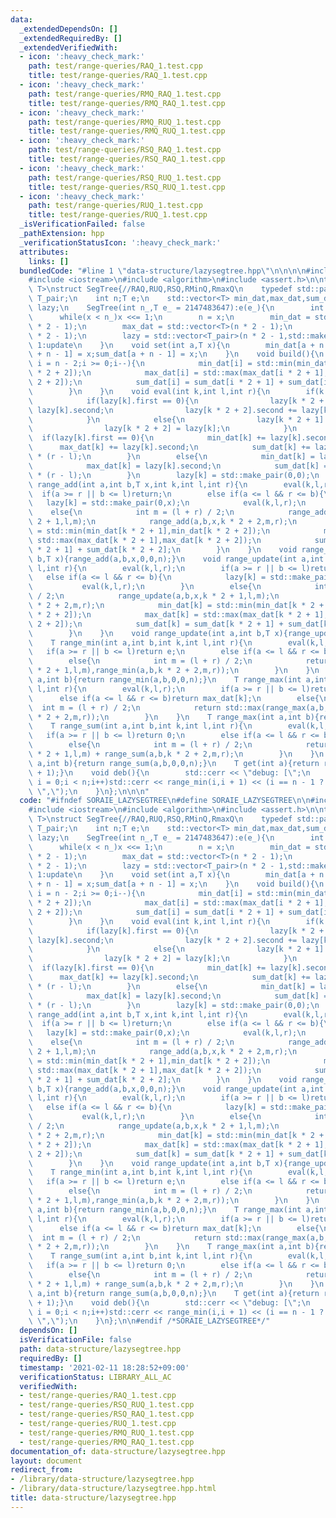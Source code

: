 ```yaml
---
data:
  _extendedDependsOn: []
  _extendedRequiredBy: []
  _extendedVerifiedWith:
  - icon: ':heavy_check_mark:'
    path: test/range-queries/RAQ_1.test.cpp
    title: test/range-queries/RAQ_1.test.cpp
  - icon: ':heavy_check_mark:'
    path: test/range-queries/RMQ_RAQ_1.test.cpp
    title: test/range-queries/RMQ_RAQ_1.test.cpp
  - icon: ':heavy_check_mark:'
    path: test/range-queries/RMQ_RUQ_1.test.cpp
    title: test/range-queries/RMQ_RUQ_1.test.cpp
  - icon: ':heavy_check_mark:'
    path: test/range-queries/RSQ_RAQ_1.test.cpp
    title: test/range-queries/RSQ_RAQ_1.test.cpp
  - icon: ':heavy_check_mark:'
    path: test/range-queries/RSQ_RUQ_1.test.cpp
    title: test/range-queries/RSQ_RUQ_1.test.cpp
  - icon: ':heavy_check_mark:'
    path: test/range-queries/RUQ_1.test.cpp
    title: test/range-queries/RUQ_1.test.cpp
  _isVerificationFailed: false
  _pathExtension: hpp
  _verificationStatusIcon: ':heavy_check_mark:'
  attributes:
    links: []
  bundledCode: "#line 1 \"data-structure/lazysegtree.hpp\"\n\n\n\n#include <vector>\n\
    #include <iostream>\n#include <algorithm>\n#include <assert.h>\n\ntemplate<class\
    \ T>\nstruct SegTree{//RAQ,RUQ,RSQ,RMinQ,RmaxQ\n    typedef std::pair<bool,T>\
    \ T_pair;\n    int n;T e;\n    std::vector<T> min_dat,max_dat,sum_dat;\n    std::vector<T_pair>\
    \ lazy;\n    SegTree(int n_,T e_ = 2147483647):e(e_){\n        int x = 1;\n  \
    \      while(x < n_)x <<= 1;\n        n = x;\n        min_dat = std::vector<T>(n\
    \ * 2 - 1);\n        max_dat = std::vector<T>(n * 2 - 1);\n        sum_dat = std::vector<T>(n\
    \ * 2 - 1);\n        lazy = std::vector<T_pair>(n * 2 - 1,std::make_pair(0,0));//0:add\
    \ 1:update\n    }\n    void set(int a,T x){\n        min_dat[a + n - 1] = x;max_dat[a\
    \ + n - 1] = x;sum_dat[a + n - 1] = x;\n    }\n    void build(){\n        for(int\
    \ i = n - 2;i >= 0;i--){\n            min_dat[i] = std::min(min_dat[i * 2 + 1],min_dat[i\
    \ * 2 + 2]);\n            max_dat[i] = std::max(max_dat[i * 2 + 1],max_dat[i *\
    \ 2 + 2]);\n            sum_dat[i] = sum_dat[i * 2 + 1] + sum_dat[i * 2 + 2];\n\
    \        }\n    }\n    void eval(int k,int l,int r){\n        if(k < n - 1){\n\
    \            if(lazy[k].first == 0){\n                lazy[k * 2 + 1].second +=\
    \ lazy[k].second;\n                lazy[k * 2 + 2].second += lazy[k].second;\n\
    \            }\n            else{\n                lazy[k * 2 + 1] = lazy[k];\n\
    \                lazy[k * 2 + 2] = lazy[k];\n            }\n        }\n      \
    \  if(lazy[k].first == 0){\n            min_dat[k] += lazy[k].second;\n      \
    \      max_dat[k] += lazy[k].second;\n            sum_dat[k] += lazy[k].second\
    \ * (r - l);\n        }\n        else{\n            min_dat[k] = lazy[k].second;\n\
    \            max_dat[k] = lazy[k].second;\n            sum_dat[k] = lazy[k].second\
    \ * (r - l);\n        }\n        lazy[k] = std::make_pair(0,0);\n    }\n    void\
    \ range_add(int a,int b,T x,int k,int l,int r){\n        eval(k,l,r);\n      \
    \  if(a >= r || b <= l)return;\n        else if(a <= l && r <= b){\n         \
    \   lazy[k] = std::make_pair(0,x);\n            eval(k,l,r);\n        }\n    \
    \    else{\n            int m = (l + r) / 2;\n            range_add(a,b,x,k *\
    \ 2 + 1,l,m);\n            range_add(a,b,x,k * 2 + 2,m,r);\n            min_dat[k]\
    \ = std::min(min_dat[k * 2 + 1],min_dat[k * 2 + 2]);\n            max_dat[k] =\
    \ std::max(max_dat[k * 2 + 1],max_dat[k * 2 + 2]);\n            sum_dat[k] = sum_dat[k\
    \ * 2 + 1] + sum_dat[k * 2 + 2];\n        }\n    }\n    void range_add(int a,int\
    \ b,T x){range_add(a,b,x,0,0,n);}\n    void range_update(int a,int b,T x,int k,int\
    \ l,int r){\n        eval(k,l,r);\n        if(a >= r || b <= l)return;\n     \
    \   else if(a <= l && r <= b){\n            lazy[k] = std::make_pair(1,x);\n \
    \           eval(k,l,r);\n        }\n        else{\n            int m = (l + r)\
    \ / 2;\n            range_update(a,b,x,k * 2 + 1,l,m);\n            range_update(a,b,x,k\
    \ * 2 + 2,m,r);\n            min_dat[k] = std::min(min_dat[k * 2 + 1],min_dat[k\
    \ * 2 + 2]);\n            max_dat[k] = std::max(max_dat[k * 2 + 1],max_dat[k *\
    \ 2 + 2]);\n            sum_dat[k] = sum_dat[k * 2 + 1] + sum_dat[k * 2 + 2];\n\
    \        }\n    }\n    void range_update(int a,int b,T x){range_update(a,b,x,0,0,n);}\n\
    \    T range_min(int a,int b,int k,int l,int r){\n        eval(k,l,r);\n     \
    \   if(a >= r || b <= l)return e;\n        else if(a <= l && r <= b)return min_dat[k];\n\
    \        else{\n            int m = (l + r) / 2;\n            return std::min(range_min(a,b,k\
    \ * 2 + 1,l,m),range_min(a,b,k * 2 + 2,m,r));\n        }\n    }\n    T range_min(int\
    \ a,int b){return range_min(a,b,0,0,n);}\n    T range_max(int a,int b,int k,int\
    \ l,int r){\n        eval(k,l,r);\n        if(a >= r || b <= l)return -e;\n  \
    \      else if(a <= l && r <= b)return max_dat[k];\n        else{\n          \
    \  int m = (l + r) / 2;\n            return std::max(range_max(a,b,k * 2 + 1,l,m),range_max(a,b,k\
    \ * 2 + 2,m,r));\n        }\n    }\n    T range_max(int a,int b){return range_max(a,b,0,0,n);}\n\
    \    T range_sum(int a,int b,int k,int l,int r){\n        eval(k,l,r);\n     \
    \   if(a >= r || b <= l)return 0;\n        else if(a <= l && r <= b)return sum_dat[k];\n\
    \        else{\n            int m = (l + r) / 2;\n            return range_sum(a,b,k\
    \ * 2 + 1,l,m) + range_sum(a,b,k * 2 + 2,m,r);\n        }\n    }\n    T range_sum(int\
    \ a,int b){return range_sum(a,b,0,0,n);}\n    T get(int a){return range_min(a,a\
    \ + 1);}\n    void deb(){\n        std::cerr << \"debug: [\";\n        for(int\
    \ i = 0;i < n;i++)std::cerr << range_min(i,i + 1) << (i == n - 1 ? \"]\\n\" :\
    \ \",\");\n    }\n};\n\n\n"
  code: "#ifndef SORAIE_LAZYSEGTREE\n#define SORAIE_LAZYSEGTREE\n\n#include <vector>\n\
    #include <iostream>\n#include <algorithm>\n#include <assert.h>\n\ntemplate<class\
    \ T>\nstruct SegTree{//RAQ,RUQ,RSQ,RMinQ,RmaxQ\n    typedef std::pair<bool,T>\
    \ T_pair;\n    int n;T e;\n    std::vector<T> min_dat,max_dat,sum_dat;\n    std::vector<T_pair>\
    \ lazy;\n    SegTree(int n_,T e_ = 2147483647):e(e_){\n        int x = 1;\n  \
    \      while(x < n_)x <<= 1;\n        n = x;\n        min_dat = std::vector<T>(n\
    \ * 2 - 1);\n        max_dat = std::vector<T>(n * 2 - 1);\n        sum_dat = std::vector<T>(n\
    \ * 2 - 1);\n        lazy = std::vector<T_pair>(n * 2 - 1,std::make_pair(0,0));//0:add\
    \ 1:update\n    }\n    void set(int a,T x){\n        min_dat[a + n - 1] = x;max_dat[a\
    \ + n - 1] = x;sum_dat[a + n - 1] = x;\n    }\n    void build(){\n        for(int\
    \ i = n - 2;i >= 0;i--){\n            min_dat[i] = std::min(min_dat[i * 2 + 1],min_dat[i\
    \ * 2 + 2]);\n            max_dat[i] = std::max(max_dat[i * 2 + 1],max_dat[i *\
    \ 2 + 2]);\n            sum_dat[i] = sum_dat[i * 2 + 1] + sum_dat[i * 2 + 2];\n\
    \        }\n    }\n    void eval(int k,int l,int r){\n        if(k < n - 1){\n\
    \            if(lazy[k].first == 0){\n                lazy[k * 2 + 1].second +=\
    \ lazy[k].second;\n                lazy[k * 2 + 2].second += lazy[k].second;\n\
    \            }\n            else{\n                lazy[k * 2 + 1] = lazy[k];\n\
    \                lazy[k * 2 + 2] = lazy[k];\n            }\n        }\n      \
    \  if(lazy[k].first == 0){\n            min_dat[k] += lazy[k].second;\n      \
    \      max_dat[k] += lazy[k].second;\n            sum_dat[k] += lazy[k].second\
    \ * (r - l);\n        }\n        else{\n            min_dat[k] = lazy[k].second;\n\
    \            max_dat[k] = lazy[k].second;\n            sum_dat[k] = lazy[k].second\
    \ * (r - l);\n        }\n        lazy[k] = std::make_pair(0,0);\n    }\n    void\
    \ range_add(int a,int b,T x,int k,int l,int r){\n        eval(k,l,r);\n      \
    \  if(a >= r || b <= l)return;\n        else if(a <= l && r <= b){\n         \
    \   lazy[k] = std::make_pair(0,x);\n            eval(k,l,r);\n        }\n    \
    \    else{\n            int m = (l + r) / 2;\n            range_add(a,b,x,k *\
    \ 2 + 1,l,m);\n            range_add(a,b,x,k * 2 + 2,m,r);\n            min_dat[k]\
    \ = std::min(min_dat[k * 2 + 1],min_dat[k * 2 + 2]);\n            max_dat[k] =\
    \ std::max(max_dat[k * 2 + 1],max_dat[k * 2 + 2]);\n            sum_dat[k] = sum_dat[k\
    \ * 2 + 1] + sum_dat[k * 2 + 2];\n        }\n    }\n    void range_add(int a,int\
    \ b,T x){range_add(a,b,x,0,0,n);}\n    void range_update(int a,int b,T x,int k,int\
    \ l,int r){\n        eval(k,l,r);\n        if(a >= r || b <= l)return;\n     \
    \   else if(a <= l && r <= b){\n            lazy[k] = std::make_pair(1,x);\n \
    \           eval(k,l,r);\n        }\n        else{\n            int m = (l + r)\
    \ / 2;\n            range_update(a,b,x,k * 2 + 1,l,m);\n            range_update(a,b,x,k\
    \ * 2 + 2,m,r);\n            min_dat[k] = std::min(min_dat[k * 2 + 1],min_dat[k\
    \ * 2 + 2]);\n            max_dat[k] = std::max(max_dat[k * 2 + 1],max_dat[k *\
    \ 2 + 2]);\n            sum_dat[k] = sum_dat[k * 2 + 1] + sum_dat[k * 2 + 2];\n\
    \        }\n    }\n    void range_update(int a,int b,T x){range_update(a,b,x,0,0,n);}\n\
    \    T range_min(int a,int b,int k,int l,int r){\n        eval(k,l,r);\n     \
    \   if(a >= r || b <= l)return e;\n        else if(a <= l && r <= b)return min_dat[k];\n\
    \        else{\n            int m = (l + r) / 2;\n            return std::min(range_min(a,b,k\
    \ * 2 + 1,l,m),range_min(a,b,k * 2 + 2,m,r));\n        }\n    }\n    T range_min(int\
    \ a,int b){return range_min(a,b,0,0,n);}\n    T range_max(int a,int b,int k,int\
    \ l,int r){\n        eval(k,l,r);\n        if(a >= r || b <= l)return -e;\n  \
    \      else if(a <= l && r <= b)return max_dat[k];\n        else{\n          \
    \  int m = (l + r) / 2;\n            return std::max(range_max(a,b,k * 2 + 1,l,m),range_max(a,b,k\
    \ * 2 + 2,m,r));\n        }\n    }\n    T range_max(int a,int b){return range_max(a,b,0,0,n);}\n\
    \    T range_sum(int a,int b,int k,int l,int r){\n        eval(k,l,r);\n     \
    \   if(a >= r || b <= l)return 0;\n        else if(a <= l && r <= b)return sum_dat[k];\n\
    \        else{\n            int m = (l + r) / 2;\n            return range_sum(a,b,k\
    \ * 2 + 1,l,m) + range_sum(a,b,k * 2 + 2,m,r);\n        }\n    }\n    T range_sum(int\
    \ a,int b){return range_sum(a,b,0,0,n);}\n    T get(int a){return range_min(a,a\
    \ + 1);}\n    void deb(){\n        std::cerr << \"debug: [\";\n        for(int\
    \ i = 0;i < n;i++)std::cerr << range_min(i,i + 1) << (i == n - 1 ? \"]\\n\" :\
    \ \",\");\n    }\n};\n\n#endif /*SORAIE_LAZYSEGTREE*/"
  dependsOn: []
  isVerificationFile: false
  path: data-structure/lazysegtree.hpp
  requiredBy: []
  timestamp: '2021-02-11 18:28:52+09:00'
  verificationStatus: LIBRARY_ALL_AC
  verifiedWith:
  - test/range-queries/RAQ_1.test.cpp
  - test/range-queries/RSQ_RUQ_1.test.cpp
  - test/range-queries/RSQ_RAQ_1.test.cpp
  - test/range-queries/RUQ_1.test.cpp
  - test/range-queries/RMQ_RUQ_1.test.cpp
  - test/range-queries/RMQ_RAQ_1.test.cpp
documentation_of: data-structure/lazysegtree.hpp
layout: document
redirect_from:
- /library/data-structure/lazysegtree.hpp
- /library/data-structure/lazysegtree.hpp.html
title: data-structure/lazysegtree.hpp
---
```

